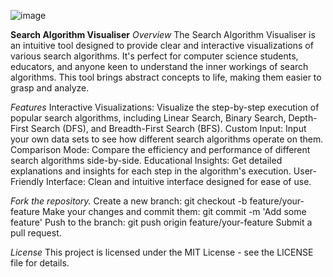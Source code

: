 ![image](https://github.com/user-attachments/assets/7ba5d7ac-6745-44ba-bdfa-a8b4dfdb04bf)


**Search Algorithm Visualiser**
*Overview*
The Search Algorithm Visualiser is an intuitive tool designed to provide clear and interactive visualizations of various search algorithms. It's perfect for computer science students, educators, and anyone keen to understand the inner workings of search algorithms. This tool brings abstract concepts to life, making them easier to grasp and analyze.

*Features*
Interactive Visualizations: Visualize the step-by-step execution of popular search algorithms, including Linear Search, Binary Search, Depth-First Search (DFS), and Breadth-First Search (BFS).
Custom Input: Input your own data sets to see how different search algorithms operate on them.
Comparison Mode: Compare the efficiency and performance of different search algorithms side-by-side.
Educational Insights: Get detailed explanations and insights for each step in the algorithm's execution.
User-Friendly Interface: Clean and intuitive interface designed for ease of use.


*Fork the repository.*
Create a new branch: git checkout -b feature/your-feature
Make your changes and commit them: git commit -m 'Add some feature'
Push to the branch: git push origin feature/your-feature
Submit a pull request.

*License*
This project is licensed under the MIT License - see the LICENSE file for details.
